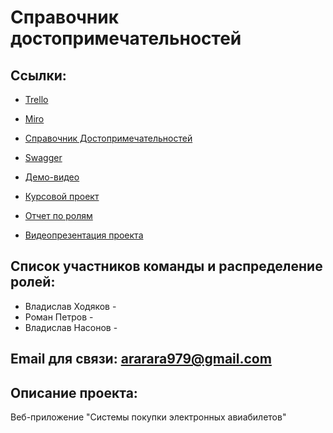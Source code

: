 ﻿# Справочник достопримечательностей


## Ссылки: 
-  [Trello](https://trello.com/b/nMqrOxFm/e-ticket-purchase-systems)
-  [Miro](   )

-  [Справочник Достопримечательностей](https://magnatm.pythonanywhere.com)
-  [Swagger](https://magnatm.pythonanywhere.com/api-doc/)
-  [Демо-видео](https://youtu.be/GfDFHuRXeYo)
-  [Курсовой проект](https://github.com/molochk0/AttractionsCatalog/blob/master/Documents/Course_project.pdf)
-  [Отчет по ролям](https://github.com/molochk0/AttractionsCatalog/blob/master/Documents/RoleReport_3att.pdf)
-  [Видеопрезентация проекта](https://youtu.be/t9Cunp47jYw)

## Список участников команды  и распределение ролей:
-  Владислав Ходяков - 
-  Роман Петров - 
-  Владислав Насонов  - 

## Email для связи: ararara979@gmail.com


## Описание проекта:

 Веб-приложение "Системы покупки электронных авиабилетов"
